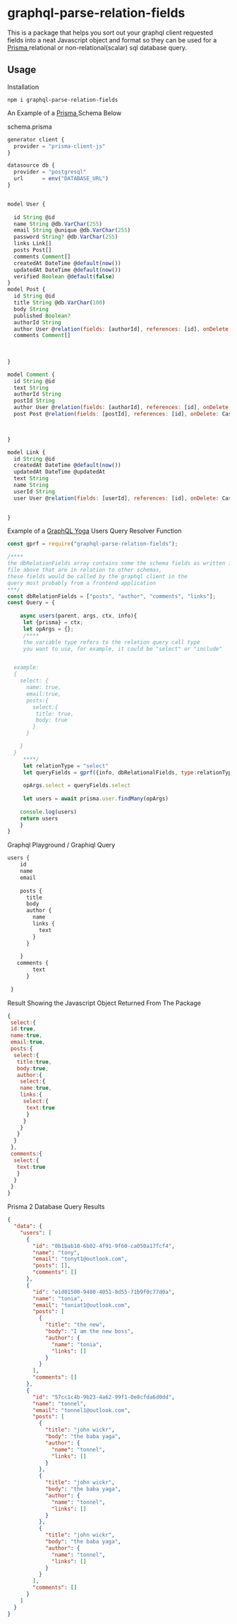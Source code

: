 # graphql-parse-relation-fields

This is a package that helps you sort out your graphql client requested fields into a neat Javascript object and format so they can be used for a  [Prisma ](https://www.prisma.io/docs/concepts/components/prisma-schem) relational or non-relational(scalar) sql database query.





## Usage

Installation

```
npm i graphql-parse-relation-fields

```


An Example of a [ Prisma ](https://www.prisma.io/docs/concepts/components/prisma-schem) Schema Below


schema.prisma

```javascript
generator client {
  provider = "prisma-client-js"
}

datasource db {
  provider = "postgresql"
  url      = env("DATABASE_URL")
}


model User {
  
  id String @id 
  name String @db.VarChar(255)
  email String @unique @db.VarChar(255)
  password String? @db.VarChar(255)
  links Link[]
  posts Post[] 
  comments Comment[] 
  createdAt DateTime @default(now())
  updatedAt DateTime @default(now())
  verified Boolean @default(false)
}
model Post {
  id String @id 
  title String @db.VarChar(100)
  body String 
  published Boolean?
  authorId String 
  author User @relation(fields: [authorId], references: [id], onDelete: Cascade)
  comments Comment[] 
  
 
  
}

model Comment {
  id String @id 
  text String
  authorId String 
  postId String 
  author User @relation(fields: [authorId], references: [id], onDelete: Cascade)
  post Post @relation(fields: [postId], references: [id], onDelete: Cascade)


  
}

model Link {
  id String @id
  createdAt DateTime @default(now())
  updatedAt DateTime @updatedAt
  text String 
  name String
  userId String 
  user User @relation(fields: [userId], references: [id], onDelete: Cascade)

  
}

```

Example of a [GraphQL Yoga](https://the-guild.dev/graphql/yoga-server/doc) Users Query Resolver Function

```javascript
const gprf = require("graphql-parse-relation-fields");

/****
the dbRelationFields array contains some the schema fields as written in the schema.prisma
file above that are in relation to other schemas,
these fields would be called by the graphql client in the
query most probably from a frontend application
***/
const dbRelationFields = ["posts", "author", "comments", "links"];
const Query = {
   
    async users(parent, args, ctx, info){
     let {prisma} = ctx;
     let opArgs = {};
     /****
     the variable type refers to the relation query call type
     you want to use, for example, it could be "select" or "include"


  example: 
  {
    select: {
      name: true,
      email:true,
      posts:{
        select:{
         title: true,
         body: true
        }
      }

    }
  }
     ****/
     let relationType = "select"
     let queryFields = gprf({info, dbRelationalFields, type:relationType})
   
     opArgs.select = queryFields.select
  
     let users = await prisma.user.findMany(opArgs)
   
    console.log(users)
    return users
    }
}
```

Graphql Playground / Graphiql Query

```graphql
users {
    id
    name
    email
  
    posts {
      title
      body
      author {
        name
        links {
          text
        }
      }
  
    }
   comments {
        text
      }
  
 }
```

Result Showing the Javascript Object Returned From The Package

```javascript
{
 select:{
 id:true,
 name:true,
 email:true,
 posts:{
  select:{
   title:true,
   body:true,
   author:{
    select:{
    name:true,
    links:{
     select:{
      text:true
      }
     }
    }
   }
  }
 },
 comments:{
  select:{
   text:true
   }
  }
 }
}
```

Prisma 2 Database Query Results

```json
{
  "data": {
    "users": [
      {
        "id": "0b1bab18-6b02-4f91-9f60-ca050a17fcf4",
        "name": "tony",
        "email": "tonyt1@outlook.com",
        "posts": [],
        "comments": []
      },
      {
        "id": "e1d01500-9480-4051-8d55-71b9f0c77d0a",
        "name": "tonia",
        "email": "toniat1@outlook.com",
        "posts": [
          {
            "title": "the new",
            "body": "I am the new boss",
            "author": {
              "name": "tonia",
              "links": []
            }
          }
        ],
        "comments": []
      },
      {
        "id": "57cc1c4b-9b23-4a62-99f1-0e8cfda6d0dd",
        "name": "tonnel",
        "email": "tonnel1@outlook.com",
        "posts": [
          {
            "title": "john wickr",
            "body": "the baba yaga",
            "author": {
              "name": "tonnel",
              "links": []
            }
          },
          {
            "title": "john wickr",
            "body": "the baba yaga",
            "author": {
              "name": "tonnel",
              "links": []
            }
          },
          {
            "title": "john wickr",
            "body": "the baba yaga",
            "author": {
              "name": "tonnel",
              "links": []
            }
          }
        ],
        "comments": []
      }
    ]
  }
}

```
